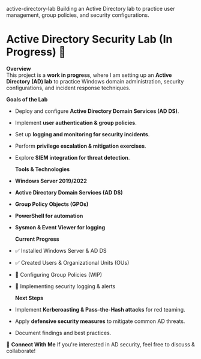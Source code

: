  active-directory-lab
Building an Active Directory lab to practice user management, group policies, and security configurations.



# Active Directory Security Lab (In Progress) 🔐

 **Overview**  
This project is a **work in progress**, where I am setting up an **Active Directory (AD) lab** to practice Windows domain administration, security configurations, and incident response techniques.

 **Goals of the Lab**
- Deploy and configure **Active Directory Domain Services (AD DS)**.
- Implement **user authentication & group policies**.
- Set up **logging and monitoring for security incidents**.
- Perform **privilege escalation & mitigation exercises**.
- Explore **SIEM integration for threat detection**.

  **Tools & Technologies**
- **Windows Server 2019/2022**
- **Active Directory Domain Services (AD DS)**
- **Group Policy Objects (GPOs)**
- **PowerShell for automation**
- **Sysmon & Event Viewer for logging**

  **Current Progress**
- ✅ Installed Windows Server & AD DS  
- ✅ Created Users & Organizational Units (OUs)  
- 🔄 Configuring Group Policies (WIP)  
- 🔄 Implementing security logging & alerts  

  **Next Steps**
- Implement **Kerberoasting & Pass-the-Hash attacks** for red teaming.
- Apply **defensive security measures** to mitigate common AD threats.
- Document findings and best practices.

📌 **Connect With Me**
If you're interested in AD security, feel free to discuss & collaborate!
